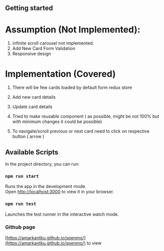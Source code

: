 ## Getting started

# Assumption (Not Implemented):
1. infinite scroll carousel not implemented.
2. Add New Card Form Validation
3. Responsive design

# Implementation (Covered)
1. There will be few cards loaded by default form redux store
2. Add new card details
3. Update card details
4. Tried to make reusable component ( as possible, might be not 100% but with minimum changes it could be possible)

5. To navigate/scroll previous or next card need to click on respective button ( arrow ) 

## Available Scripts

In the project directory, you can run:

### `npm run start`

Runs the app in the development mode.\
Open [http://localhost:3000](http://localhost:3000) to view it in your browser.

### `npm run test`

Launches the test runner in the interactive watch mode.

### Github page 
[https://amarkantku.github.io/spenmo/](https://amarkantku.github.io/spenmo/) to view 
